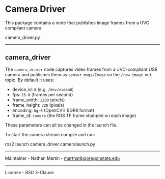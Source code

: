 # Camera Driver

This package contains a node that publishes image frames from a UVC compliant camera

camera_driver.py
_____________________________________________________________________________________

## camera_driver

The `camera_driver` node captures video frames from a UVC-compliant USB camera and publishes them as `sensor_msgs/Image` on the `/raw_image_out` topic. By default it uses:

- device_id: `0` (e.g. `/dev/video0`)  
- fps: `15.0` (frames per second)  
- frame_width: `1280` (pixels)  
- frame_height: `720` (pixels)  
- encoding: `bgr8` (OpenCV’s BGR8 format)  
- frame_id: `camera` (the ROS TF frame stamped on each image)

These parameters can all be changed in the launch file.

To start the camera stream compile and run:

ros2 launch camera_driver cameralaunch.py

_____________________________________________________________________________________
Maintainer - Nathan Martin - martnat8@oregonstate.edu
_____________________________________________________________________________________
License - BSD 3-Clause

